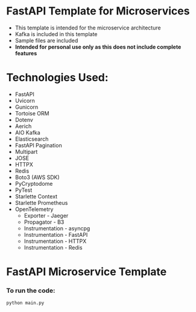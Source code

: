 # FastAPI Template for Microservices

- This template is intended for the microservice architecture
- Kafka is included in this template
- Sample files are included
- **Intended for personal use only as this does not include complete features**

# Technologies Used:

- FastAPI
- Uvicorn
- Gunicorn
- Tortoise ORM
- Dotenv
- Aerich
- AIO Kafka
- Elasticsearch
- FastAPI Pagination
- Multipart
- JOSE
- HTTPX
- Redis
- Boto3 (AWS SDK)
- PyCryptodome
- PyTest
- Starlette Context
- Starlette Prometheus
- OpenTelemetry
    - Exporter - Jaeger
    - Propagator - B3
    - Instrumentation - asyncpg
    - Instrumentation - FastAPI
    - Instrumentation - HTTPX
    - Instrumentation - Redis

# FastAPI Microservice Template

### To run the code:

`python main.py`

